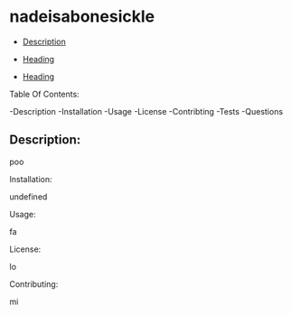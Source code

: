 
  # nadeisabonesickle
  

- [Description](#description)
  
- [Heading](#heading-1)
   
- [Heading](#heading-2)
 
   



Table Of Contents:

-Description
-Installation
-Usage
-License
-Contribting
-Tests
-Questions

## Description: 

poo

Installation: 

undefined

Usage: 

fa

License: 

lo

Contributing:

mi


  